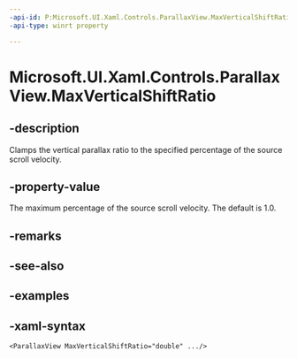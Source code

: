 ```yaml
---
-api-id: P:Microsoft.UI.Xaml.Controls.ParallaxView.MaxVerticalShiftRatio
-api-type: winrt property

---
```

<!-- Property syntax.
public double MaxVerticalShiftRatio { get;  set; }
-->

# Microsoft.UI.Xaml.Controls.ParallaxView.MaxVerticalShiftRatio


## -description

Clamps the vertical parallax ratio to the specified percentage of the source scroll velocity.


## -property-value

The maximum percentage of the source scroll velocity. The default is 1.0.


## -remarks


## -see-also


## -examples


## -xaml-syntax

```xaml
<ParallaxView MaxVerticalShiftRatio="double" .../>
```


